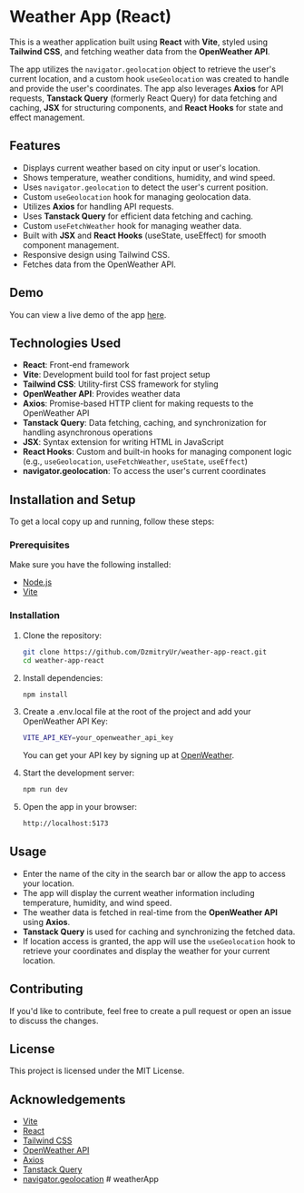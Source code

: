 # Weather App (React)

This is a weather application built using **React** with **Vite**, styled using **Tailwind CSS**, and fetching weather data from the **OpenWeather API**.

The app utilizes the `navigator.geolocation` object to retrieve the user's current location, and a custom hook `useGeolocation` was created to handle and provide the user's coordinates. The app also leverages **Axios** for API requests, **Tanstack Query** (formerly React Query) for data fetching and caching, **JSX** for structuring components, and **React Hooks** for state and effect management.

## Features

- Displays current weather based on city input or user's location.
- Shows temperature, weather conditions, humidity, and wind speed.
- Uses `navigator.geolocation` to detect the user's current position.
- Custom `useGeolocation` hook for managing geolocation data.
- Utilizes **Axios** for handling API requests.
- Uses **Tanstack Query** for efficient data fetching and caching.
- Custom `useFetchWeather` hook for managing weather data.
- Built with **JSX** and **React Hooks** (useState, useEffect) for smooth component management.
- Responsive design using Tailwind CSS.
- Fetches data from the OpenWeather API.

## Demo

You can view a live demo of the app [here](https://weather-alpha-navy.vercel.app/).

## Technologies Used

- **React**: Front-end framework
- **Vite**: Development build tool for fast project setup
- **Tailwind CSS**: Utility-first CSS framework for styling
- **OpenWeather API**: Provides weather data
- **Axios**: Promise-based HTTP client for making requests to the OpenWeather API
- **Tanstack Query**: Data fetching, caching, and synchronization for handling asynchronous operations
- **JSX**: Syntax extension for writing HTML in JavaScript
- **React Hooks**: Custom and built-in hooks for managing component logic (e.g., `useGeolocation`, `useFetchWeather`, `useState`, `useEffect`)
- **navigator.geolocation**: To access the user's current coordinates

## Installation and Setup

To get a local copy up and running, follow these steps:

### Prerequisites

Make sure you have the following installed:

- [Node.js](https://nodejs.org/)
- [Vite](https://vitejs.dev/)

### Installation

1. Clone the repository:

   ```bash
   git clone https://github.com/DzmitryUr/weather-app-react.git
   cd weather-app-react
   ```

2. Install dependencies:

   ```bash
   npm install
   ```

3. Create a .env.local file at the root of the project and add your OpenWeather API Key:

   ```bash
   VITE_API_KEY=your_openweather_api_key
   ```

   You can get your API key by signing up at [OpenWeather](https://openweathermap.org/).

4. Start the development server:

   ```bash
   npm run dev
   ```

5. Open the app in your browser:

   ```bash
   http://localhost:5173
   ```

## Usage

- Enter the name of the city in the search bar or allow the app to access your location.
- The app will display the current weather information including temperature, humidity, and wind speed.
- The weather data is fetched in real-time from the **OpenWeather API** using **Axios**.
- **Tanstack Query** is used for caching and synchronizing the fetched data.
- If location access is granted, the app will use the `useGeolocation` hook to retrieve your coordinates and display the weather for your current location.

## Contributing

If you'd like to contribute, feel free to create a pull request or open an issue to discuss the changes.

## License

This project is licensed under the MIT License.

## Acknowledgements

- [Vite](https://vitejs.dev/)
- [React](https://reactjs.org/)
- [Tailwind CSS](https://tailwindcss.com/)
- [OpenWeather API](https://openweathermap.org/)
- [Axios](https://axios-http.com/)
- [Tanstack Query](https://tanstack.com/query/latest)
- [navigator.geolocation](https://developer.mozilla.org/en-US/docs/Web/API/Geolocation_API)
#   w e a t h e r A p p 
 
 